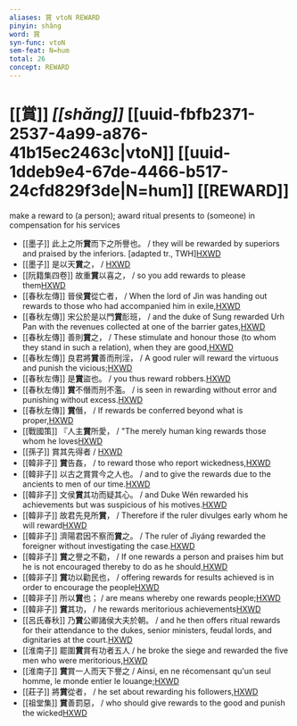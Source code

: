 ```yaml
---
aliases: 賞 vtoN REWARD
pinyin: shǎng
word: 賞
syn-func: vtoN
sem-feat: N=hum
total: 26
concept: REWARD 
---
```

# [[賞]] *[[shǎng]]*  [[uuid-fbfb2371-2537-4a99-a876-41b15ec2463c|vtoN]] [[uuid-1ddeb9e4-67de-4466-b517-24cfd829f3de|N=hum]] [[REWARD]]
make a reward to (a person); award ritual presents to (someone) in compensation for his services
 - [[墨子]] 此上之所**賞**而下之所譽也。
                     / they will be rewarded by superiors and praised by the inferiors. [adapted tr., TWH][HXWD](https://hxwd.org/textview.html?location=CH1a0938_CHANT_003-2a.30)
 - [[墨子]] 是以天**賞**之，
                     / [HXWD](https://hxwd.org/textview.html?location=CH1a0938_CHANT_005-9a.43)
 - [[阮籍集四卷]] 故重**賞**以喜之， / so you add rewards to please them[HXWD](https://hxwd.org/textview.html?location=CH2b1558_CHANT_004-21a.20)
 - [[春秋左傳]] 晉侯**賞**從亡者， / When the lord of Jìn was handing out rewards to those who had accompanied him in exile,[HXWD](https://hxwd.org/textview.html?location=KR1e0001_tls_005-388a.2)
 - [[春秋左傳]] 宋公於是以門**賞**耏班， / and the duke of Sung rewarded Urh Pan with the revenues collected at one of the barrier gates,[HXWD](https://hxwd.org/textview.html?location=KR1e0001_tls_006-221a.12)
 - [[春秋左傳]] 善則**賞**之， / These stimulate and honour those (to whom they stand in such a relation), when they are good,[HXWD](https://hxwd.org/textview.html?location=KR1e0001_tls_009-330a.39)
 - [[春秋左傳]] 良君將**賞**善而刑淫， / A good ruler will reward the virtuous and punish the vicious;[HXWD](https://hxwd.org/textview.html?location=KR1e0001_tls_009-330a.8)
 - [[春秋左傳]] 是**賞**盜也。 / you thus reward robbers.[HXWD](https://hxwd.org/textview.html?location=KR1e0001_tls_009-484a.33)
 - [[春秋左傳]] **賞**不僭而刑不濫。 / is seen in rewarding without error and punishing without excess.[HXWD](https://hxwd.org/textview.html?location=KR1e0001_tls_009-656a.24)
 - [[春秋左傳]] **賞**僭， / If rewards be conferred beyond what is proper,[HXWD](https://hxwd.org/textview.html?location=KR1e0001_tls_009-656a.25)
 - [[戰國策]] 『人主**賞**所愛， / "The merely human king rewards those whom he loves[HXWD](https://hxwd.org/textview.html?location=KR2e0003_tls_082-1a.18)
 - [[孫子]] 賞其先得者 / [HXWD](https://hxwd.org/textview.html?location=KR3b0003_tls_002-5a.8)
 - [[韓非子]] **賞**告姦， / to reward those who report wickedness,[HXWD](https://hxwd.org/textview.html?location=KR3c0005_tls_014-28a.4)
 - [[韓非子]] 以古之賞賞今之人也。 / and to give the rewards due to the ancients to men of our time.[HXWD](https://hxwd.org/textview.html?location=KR3c0005_tls_019-18a.9)
 - [[韓非子]] 文侯**賞**其功而疑其心。 / and Duke Wén rewarded his achievements but was suspicious of his motives.[HXWD](https://hxwd.org/textview.html?location=KR3c0005_tls_022-48a.8)
 - [[韓非子]] 故君先見所**賞**， / Therefore if the ruler divulges early whom he will reward[HXWD](https://hxwd.org/textview.html?location=KR3c0005_tls_031-17a.6)
 - [[韓非子]] 濟陽君因不察而**賞**之。 / The ruler of Jìyáng rewarded the foreigner without investigating the case.[HXWD](https://hxwd.org/textview.html?location=KR3c0005_tls_031-60a.10)
 - [[韓非子]] **賞**之譽之不勸， / If one rewards a person and praises him but he is not encouraged thereby to do as he should,[HXWD](https://hxwd.org/textview.html?location=KR3c0005_tls_034-10a.3)
 - [[韓非子]] **賞**功以勸民也， / offering rewards for results achieved is in order to encourage the people[HXWD](https://hxwd.org/textview.html?location=KR3c0005_tls_047-14a.5)
 - [[韓非子]] 所以**賞**也； / are means whereby one rewards people;[HXWD](https://hxwd.org/textview.html?location=KR3c0005_tls_048-43a.6)
 - [[韓非子]] **賞**其功， / he rewards meritorious achievements[HXWD](https://hxwd.org/textview.html?location=KR3c0005_tls_049-55a.10)
 - [[呂氏春秋]] 乃**賞**公卿諸侯大夫於朝。 / and he then offers ritual rewards for their attendance to the dukes, senior ministers, feudal lords, and dignitaries at the court.[HXWD](https://hxwd.org/textview.html?location=KR3j0009_tls_001-3a.12)
 - [[淮南子]] 罷圍**賞**賞有功者五人 / he broke the siege and rewarded the five men who were meritorious,[HXWD](https://hxwd.org/textview.html?location=KR3j0010_tls_013-28a.11)
 - [[淮南子]] **賞**賞一人而天下譽之 / Ainsi, en ne récomensant qu'un seul homme, le monde entier le louange;[HXWD](https://hxwd.org/textview.html?location=KR3j0010_tls_013-28a.74)
 - [[莊子]] 將**賞**從者， / he set about rewarding his followers,[HXWD](https://hxwd.org/textview.html?location=KR5c0126_tls_028-12a.6)
 - [[祖堂集]] **賞**善罰惡， / who should give rewards to the good and punish the wicked[HXWD](https://hxwd.org/textview.html?location=KR6q0002_Yan_001-1012a.3)